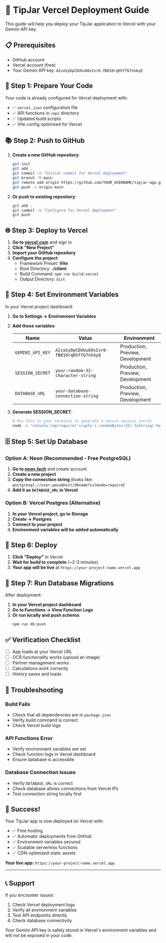 # 🚀 TipJar Vercel Deployment Guide

This guide will help you deploy your TipJar application to Vercel with your Gemini API key.

## 📋 Prerequisites

- GitHub account
- Vercel account (free)
- Your Gemini API key: `AIzaSyDpCDUUu60xIvr6-fB810rqKhffG7nhAyQ`

## 🔧 Step 1: Prepare Your Code

Your code is already configured for Vercel deployment with:
- ✅ `vercel.json` configuration file
- ✅ API functions in `/api` directory
- ✅ Updated build scripts
- ✅ Vite config optimized for Vercel

## 📚 Step 2: Push to GitHub

1. **Create a new GitHub repository**:
   ```bash
   git init
   git add .
   git commit -m "Initial commit for Vercel deployment"
   git branch -M main
   git remote add origin https://github.com/YOUR_USERNAME/tipjar-app.git
   git push -u origin main
   ```

2. **Or push to existing repository**:
   ```bash
   git add .
   git commit -m "Configure for Vercel deployment"
   git push
   ```

## 🌐 Step 3: Deploy to Vercel

1. **Go to [vercel.com](https://vercel.com)** and sign in
2. **Click "New Project"**
3. **Import your GitHub repository**
4. **Configure the project**:
   - Framework Preset: **Vite**
   - Root Directory: **./client**
   - Build Command: `npm run build:vercel`
   - Output Directory: `dist`

## 🔑 Step 4: Set Environment Variables

In your Vercel project dashboard:

1. **Go to Settings → Environment Variables**
2. **Add these variables**:

   | Name | Value | Environment |
   |------|-------|-------------|
   | `GEMINI_API_KEY` | `AIzaSyDpCDUUu60xIvr6-fB810rqKhffG7nhAyQ` | Production, Preview, Development |
   | `SESSION_SECRET` | `your-random-32-character-string` | Production, Preview, Development |
   | `DATABASE_URL` | `your-database-connection-string` | Production, Preview, Development |

3. **Generate SESSION_SECRET**:
   ```bash
   # Run this in your terminal to generate a secure session secret
   node -e "console.log(require('crypto').randomBytes(32).toString('hex'))"
   ```

## 🗄️ Step 5: Set Up Database

### Option A: Neon (Recommended - Free PostgreSQL)

1. **Go to [neon.tech](https://neon.tech)** and create account
2. **Create a new project**
3. **Copy the connection string** (looks like: `postgresql://user:pass@host/dbname?sslmode=require`)
4. **Add it as `DATABASE_URL` in Vercel**

### Option B: Vercel Postgres (Alternative)

1. **In your Vercel project, go to Storage**
2. **Create → Postgres**
3. **Connect to your project**
4. **Environment variables will be added automatically**

## 🎯 Step 6: Deploy

1. **Click "Deploy"** in Vercel
2. **Wait for build to complete** (~2-3 minutes)
3. **Your app will be live** at `https://your-project-name.vercel.app`

## 🔧 Step 7: Run Database Migrations

After deployment:

1. **In your Vercel project dashboard**
2. **Go to Functions → View Function Logs**
3. **Or run locally and push schema**:
   ```bash
   npm run db:push
   ```

## ✅ Verification Checklist

- [ ] App loads at your Vercel URL
- [ ] OCR functionality works (upload an image)
- [ ] Partner management works
- [ ] Calculations work correctly
- [ ] History saves and loads

## 🚨 Troubleshooting

### Build Fails
- Check that all dependencies are in `package.json`
- Verify build command is correct
- Check Vercel build logs

### API Functions Error
- Verify environment variables are set
- Check function logs in Vercel dashboard
- Ensure database is accessible

### Database Connection Issues
- Verify `DATABASE_URL` is correct
- Check database allows connections from Vercel IPs
- Test connection string locally first

## 🎉 Success!

Your TipJar app is now deployed on Vercel with:
- ✅ Free hosting
- ✅ Automatic deployments from GitHub
- ✅ Environment variables secured
- ✅ Scalable serverless functions
- ✅ CDN-optimized static assets

**Your live app:** `https://your-project-name.vercel.app`

---

## 📞 Support

If you encounter issues:
1. Check Vercel deployment logs
2. Verify all environment variables
3. Test API endpoints directly
4. Check database connectivity

Your Gemini API key is safely stored in Vercel's environment variables and will not be exposed in your code.